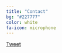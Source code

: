 ```yaml
---
title: "Contact"
bg: "#227777"
color: white
fa-icon: microphone
---
```


<link rel="alternate" type="application/rss+xml" title="My Site RSS" href="/feed.xml" />

<a href="https://twitter.com/share" class="twitter-share-button">Tweet</a>
<script>!function(d,s,id){var js,fjs=d.getElementsByTagName(s)[0],p=/^http:/.test(d.location)?'http':'https';if(!d.getElementById(id)){js=d.createElement(s);js.id=id;js.src=p+'://platform.twitter.com/widgets.js';fjs.parentNode.insertBefore(js,fjs);}}(document, 'script', 'twitter-wjs');</script>

<!-- Place this tag in your head or just before your close body tag. -->
<script src="https://apis.google.com/js/platform.js" async defer></script>

<!-- Place this tag where you want the share button to render. -->
<div class="g-plus" data-action="share"></div>
